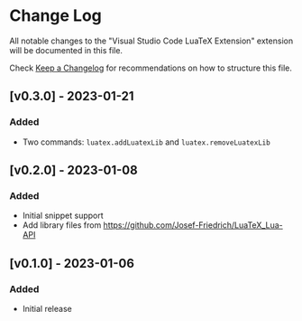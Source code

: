 # Change Log

All notable changes to the "Visual Studio Code LuaTeX Extension" extension will be documented in this file.

Check [Keep a Changelog](http://keepachangelog.com/) for recommendations on how to structure this file.

## [v0.3.0] - 2023-01-21

### Added

- Two commands: `luatex.addLuatexLib` and `luatex.removeLuatexLib`

## [v0.2.0] - 2023-01-08

### Added

- Initial snippet support
- Add library files from https://github.com/Josef-Friedrich/LuaTeX_Lua-API

## [v0.1.0] - 2023-01-06

### Added

- Initial release
